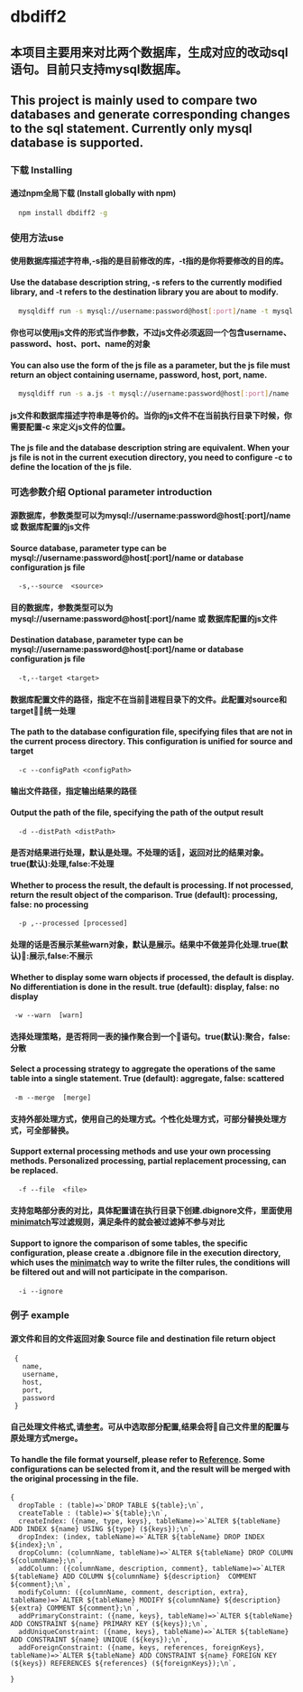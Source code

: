 # dbdiff2

## 本项目主要用来对比两个数据库，生成对应的改动sql语句。目前只支持mysql数据库。
## This project is mainly used to compare two databases and generate corresponding changes to the sql statement. Currently only mysql database is supported.

### 下载 Installing
#### 通过npm全局下载 (Install globally with npm)
  ```bash
    npm install dbdiff2 -g
  ``` 
### 使用方法use
#### 使用数据库描述字符串,-s指的是目前修改的库，-t指的是你将要修改的目的库。
#### Use the database description string, -s refers to the currently modified library, and -t refers to the destination library you are about to modify.

  ```bash
    mysqldiff run -s mysql://username:password@host[:port]/name -t mysql://username:password@host[:port]/name
  ```
#### 你也可以使用js文件的形式当作参数，不过js文件必须返回一个包含username、password、host、port、name的对象
#### You can also use the form of the js file as a parameter, but the js file must return an object containing username, password,  host, port, name.
  
  ```bash
    mysqldiff run -s a.js -t mysql://username:password@host[:port]/name
  ```

#### js文件和数据库描述字符串是等价的。当你的js文件不在当前执行目录下时候，你需要配置-c 来定义js文件的位置。
#### The js file and the database description string are equivalent. When your js file is not in the current execution directory, you need to configure -c to define the location of the js file.

### 可选参数介绍 Optional parameter introduction
    
#### 源数据库，参数类型可以为mysql://username:password@host[:port]/name 或 数据库配置的js文件
#### Source database, parameter type can be mysql://username:password@host[:port]/name or database configuration js file
  ```
    -s,--source  <source>  
  ```

#### 目的数据库，参数类型可以为 mysql://username:password@host[:port]/name 或 数据库配置的js文件
#### Destination database, parameter type can be mysql://username:password@host[:port]/name or database configuration js file
  ```
    -t,--target <target>
  ```  

#### 数据库配置文件的路径，指定不在当前进程目录下的文件。此配置对source和target统一处理
#### The path to the database configuration file, specifying files that are not in the current process directory. This configuration is unified for source and target
  ```
    -c --configPath <configPath>
  ``` 
#### 输出文件路径，指定输出结果的路径
#### Output the path of the file, specifying the path of the output result
  ```
    -d --distPath <distPath>
  ```
 
#### 是否对结果进行处理，默认是处理。不处理的话，返回对比的结果对象。true(默认):处理,false:不处理
#### Whether to process the result, the default is processing. If not processed, return the result object of the comparison. True (default): processing, false: no processing
  ```  
    -p ,--processed [processed] 
  ```  

#### 处理的话是否展示某些warn对象，默认是展示。结果中不做差异化处理.true(默认):展示,false:不展示
#### Whether to display some warn objects if processed, the default is display. No differentiation is done in the result. true (default): display, false: no display
   ```
    -w --warn  [warn] 
  ```

#### 选择处理策略，是否将同一表的操作聚合到一个语句。true(默认):聚合，false:分散
#### Select a processing strategy to aggregate the operations of the same table into a single statement. True (default): aggregate, false: scattered
   ```
    -m --merge  [merge]
   ``` 

#### 支持外部处理方式，使用自己的处理方式。个性化处理方式，可部分替换处理方式，可全部替换。
#### Support external processing methods and use your own processing methods. Personalized processing, partial replacement processing, can be replaced.
  ```
    -f --file  <file>
  ```  
#### 支持忽略部分表的对比，具体配置请在执行目录下创建.dbignore文件，里面使用[minimatch](https://www.npmjs.com/package/minimatch)写过滤规则，满足条件的就会被过滤掉不参与对比
#### Support to ignore the comparison of some tables, the specific configuration, please create a .dbignore file in the execution directory, which uses the [minimatch](https://www.npmjs.com/package/minimatch) way to write the filter rules, the conditions will be filtered out and will not participate in the comparison.
```
  -i --ignore
```  


### 例子 example

#### 源文件和目的文件返回对象 Source file and destination file return object

  ```
   {
     name,
     username,
     host,
     port,
     password
   }
  ```

#### 自己处理文件格式,请[参考](https://github.com/mybediffcult/mysqldiff/blob/master/lib/common/func.js)。可从中选取部分配置,结果会将自己文件里的配置与原处理方式merge。
#### To handle the file format yourself, please refer to [Reference](https://github.com/mybediffcult/mysqldiff/blob/master/lib/common/func.js). Some configurations can be selected from it, and the result will be merged with the original processing in the file.

  ```
  {
    dropTable : (table)=>`DROP TABLE ${table};\n`,
    createTable : (table)=>`${table};\n`,
    createIndex: ({name, type, keys}, tableName)=>`ALTER ${tableName} ADD INDEX ${name} USING ${type} (${keys});\n`,
    dropIndex: (index, tableName)=>`ALTER ${tableName} DROP INDEX ${index};\n`,
    dropColumn: (columnName, tableName)=>`ALTER ${tableName} DROP COLUMN ${columnName};\n`,
    addColumn: ({columnName, description, comment}, tableName)=>`ALTER ${tableName} ADD COLUMN ${columnName} ${description}  COMMENT ${comment};\n`,
    modifyColumn: ({columnName, comment, description, extra}, tableName)=>`ALTER ${tableName} MODIFY ${columnName} ${description} ${extra} COMMENT ${comment};\n`,
    addPrimaryConstraint: ({name, keys}, tableName)=>`ALTER ${tableName} ADD CONSTRAINT ${name} PRIMARY KEY (${keys});\n`,
    addUniqueConstraint: ({name, keys}, tableName)=>`ALTER ${tableName} ADD CONSTRAINT ${name} UNIQUE (${keys});\n`,
    addForeignConstraint: ({name, keys, references, foreignKeys}, tableName)=>`ALTER ${tableName} ADD CONSTRAINT ${name} FOREIGN KEY (${keys}) REFERENCES ${references} (${foreignKeys});\n`,

  }
  ```

